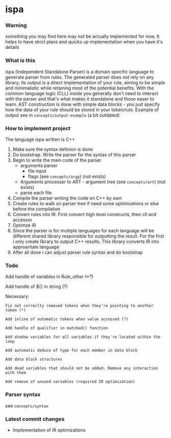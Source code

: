 # ispa
### Warning
  something you may find here may not be actually implemented for now,
  It helps to have strict plans and quicks up implementation when you have it's details
### What is this
 ispa (Independent Standalone Parser) is a domain specific language to generate parser from rules. The generated parser does not rely on any library; its output is a direct implementation of your rule, aiming to be simple and minimalistic while retaining most of the potential benefits. With the common language logic (CLL) inside you generally don't need to interact with the parser and that's what makes it standalone and those easer to learn. AST construction is done with simple data blocks - you just specify how the data of your rule should be stored in your token/rule.
 Example of output see in ```concepts/output-example``` (a bit outdated)
### How to implement project
 The language ispa written is C++
 1. Make sure the syntax definion is done
 2. Do bootstrap. Write the parser for the syntax of this parser
 3. Begin to write the main code of the parser
    - arguments parser
      - file input
      - flags (see ```concepts/argp```) (not exists)
    - Arguments processer to ART - argument tree (see ```concepts/art```) (not exists)
    - parse each file      
 5. Compile the parser writing the code on C++ by own
 6. Create rules to walk on parser tree if need some optimisations or else before the compilation
 7. Convert rules into IR. First convert high level constructs, then cll and accessor
 8. Optimze IR
 9. Since the parser is for multiple languages for each language will be different shared library responsible for outputting the result. For the first i only create library to output C++ results. This library converts IR into approaritate language
 10. After all done i can adjust parser rule syntax and do bootstrap
### Todo
  Add handle of variables in Rule_other (*?)

  Add handle of ${} in string (?)

  Necessary:

    Fix not correclty removed tokens when they're pointing to another token (*)

    Add inline of automatic tokens when value accessed (?)

    Add handle of qualifier in matched() function

    Add shadow variables for all variables if they're located within the loop

    Add automatic deduce of type for each member in data block

    Add data block structures

    Add dead variables that should not be added. Remove any interaction with them

    Add remove of unused variables (required IR optimization)

### Parser syntax
  
  see ```concepts/syntax```

### Latest commit changes
  - Implementation of IR optimizations
